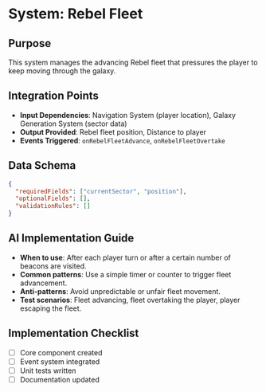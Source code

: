 # System: Rebel Fleet
## Purpose
This system manages the advancing Rebel fleet that pressures the player to keep moving through the galaxy.

## Integration Points
- **Input Dependencies**: Navigation System (player location), Galaxy Generation System (sector data)
- **Output Provided**: Rebel fleet position, Distance to player
- **Events Triggered**: `onRebelFleetAdvance`, `onRebelFleetOvertake`

## Data Schema
```json
{
  "requiredFields": ["currentSector", "position"],
  "optionalFields": [],
  "validationRules": []
}
```

## AI Implementation Guide
- **When to use**: After each player turn or after a certain number of beacons are visited.
- **Common patterns**: Use a simple timer or counter to trigger fleet advancement.
- **Anti-patterns**: Avoid unpredictable or unfair fleet movement.
- **Test scenarios**: Fleet advancing, fleet overtaking the player, player escaping the fleet.


## Implementation Checklist
- [ ] Core component created
- [ ] Event system integrated
- [ ] Unit tests written
- [ ] Documentation updated